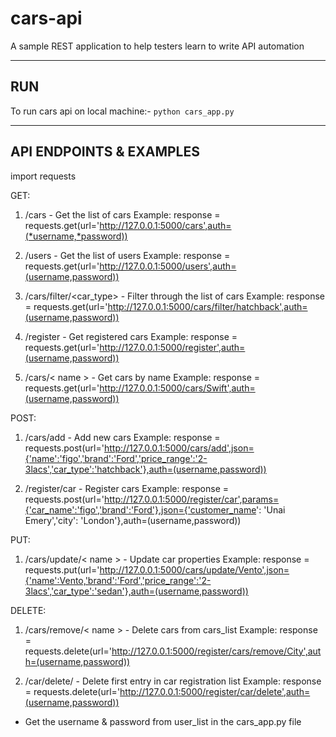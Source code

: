 # cars-api
A sample REST application to help testers learn to write API automation 

----
RUN
-----
To run cars api on local machine:- `python cars_app.py`

-------------------------
API ENDPOINTS & EXAMPLES
----------------------------
import requests

GET:
1. /cars                    - Get the list of cars
   Example: response = requests.get(url='http://127.0.0.1:5000/cars',auth=(*username,*password))

2. /users                   - Get the list of users
   Example: response = requests.get(url='http://127.0.0.1:5000/users',auth=(username,password))

3. /cars/filter/<car_type>  - Filter through the list of cars
   Example: response = requests.get(url='http://127.0.0.1:5000/cars/filter/hatchback',auth=(username,password))

4. /register                - Get registered cars
   Example: response = requests.get(url='http://127.0.0.1:5000/register',auth=(username,password))

5. /cars/< name >             - Get cars by name
   Example: response = requests.get(url='http://127.0.0.1:5000/cars/Swift',auth=(username,password))

POST:
1. /cars/add                - Add new cars 
   Example: response = requests.post(url='http://127.0.0.1:5000/cars/add',json={'name':'figo','brand':'Ford','price_range':'2-3lacs','car_type':'hatchback'},auth=(username,password))

2. /register/car            - Register cars
   Example: response = requests.post(url='http://127.0.0.1:5000/register/car',params={'car_name':'figo','brand':'Ford'},json={'customer_name': 'Unai Emery','city': 'London'},auth=(username,password))

PUT:
1. /cars/update/< name >      - Update car properties 
   Example: response = requests.put(url='http://127.0.0.1:5000/cars/update/Vento',json={'name':Vento,'brand':'Ford','price_range':'2-3lacs','car_type':'sedan'},auth=(username,password))

DELETE:
1. /cars/remove/< name >      - Delete cars from cars_list 
   Example: response = requests.delete(url='http://127.0.0.1:5000/register/cars/remove/City',auth=(username,password))

2. /car/delete/     - Delete first entry in car registration list
   Example: response = requests.delete(url='http://127.0.0.1:5000/register/car/delete',auth=(username,password))

* Get the username & password from user_list in the cars_app.py file
